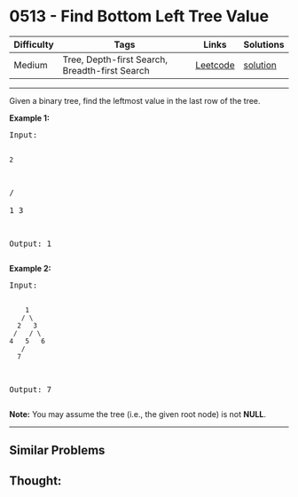 # 0513 - Find Bottom Left Tree Value

Difficulty  | Tags | Links | Solutions
----------- | ---- | ----- | -----
Medium | Tree, Depth-first Search, Breadth-first Search | [Leetcode](https://leetcode.com/problems/find-bottom-left-tree-value) | [solution](https://leetcode.com/problems/find-bottom-left-tree-value/solution/)


-----------

<p>
Given a binary tree, find the leftmost value in the last row of the tree. 
</p>

<p><b>Example 1:</b><br />
<pre>
Input:

    2
   / \
  1   3

Output:
1
</pre>
</p>

<p> <b> Example 2: </b><br>
<pre>
Input:

        1
       / \
      2   3
     /   / \
    4   5   6
       /
      7

Output:
7
</pre>
</p>

<p><b>Note:</b>
You may assume the tree (i.e., the given root node) is not <b>NULL</b>.
</p>

-----------


## Similar Problems




## Thought:
